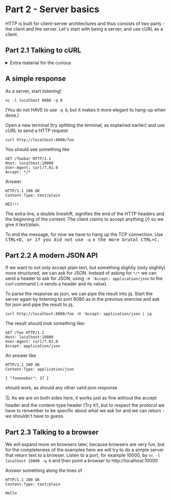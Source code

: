# Part 2 - Server basics
HTTP is built for client-server architectures and thus consists of two parts - the client and the server. Let's start with being a server, and use cURL as a client.

## Part 2.1 Talking to cURL

<details>
    <summary> Extra material for the curious </summary>

A server will listen to connections on the server's IP adress and a designated port.
(In these exercises, we will only be able to answer one connection at a time, but in practice the server will hand off over connections so it can continue listen for new requests. Each connection is identified by its socket pair, that is the client's IP and port and the server's IP and port.)

</details>

## A simple response

As a server, start listening!
```
nc -l localhost 8080 -q 0
```
(You do not HAVE to use ```-q 0```, but it makes it more elegant to hang-up when done.)

Open a new terminal (try splitting the terminal, as explained earlier) and use cURL to send a HTTP request
```
curl http://localhost:8080/foo 
```

You should see something like 
```
GET /foobar HTTP/1.1
Host: localhost:10000
User-Agent: curl/7.81.0
Accept: */*
```

Answer 
```
HTTP/1.1 200 OK
Content-Type: text/plain

HEI!!!
```
The extra line, a double lineshift, signifies the end of the HTTP headers and the beginning of the content. The client claims to accept anything (*/*) so we give it text/plain.

To end the message, for now we have to hang up the TCP connection. Use <kbd>CTRL</kdb>+<kbd>D</kdb>, or if you did not use ```-q 0``` the more brutal <kbd>CTRL</kdb>+<kbd>C</kdb>.

## Part 2.2 A modern JSON API

If we want to not only accept plain text, but something slightly (only slightly) more structured, we can ask for JSON. Instead of asking for ```*/*``` we can send a header to ask for JSON, using ```-H 'Accept: application/json``` to the curl command (```-H``` sends a header and its value).

To parse the response as json, we can pipe the result into jq. Start the server again by listening to port 8080 as in the previous exercise and ask for json and pipe the result to jq.
```
curl http://localhost:8080/foo -H 'Accept: application/json | jq
```

The result should look something like:
```
GET /foo HTTP/1.1
Host: localhost:10000
User-Agent: curl/7.81.0
Accept: application/json
```

An answer like
```
HTTP/1.1 200 OK
Content-Type: application/json

{ "fooooobar": 17 }
```

should work, as should any other valid json response. 

🗒️: As we are on both sides here, it works just as fine without the accept header and the content-type header (Try it!), but to respect the protocol we have to remember to be specific about what we ask for and we can return - we shouldn't have to guess. 

## Part 2.3 Talking to a browser

We will expand more on browsers later, because browsers are very fun, but for the completeness of the examples here we will try to do a simple server that return text to a browser.
Listen to a port, for example 10000, by ```nc -l localhost 10000 -q 0``` and then point
a browser to http://localhost:10000

Answer something along the lines of
```
HTTP/1.1 200 OK
Content-Type: text/plain

Hello
```